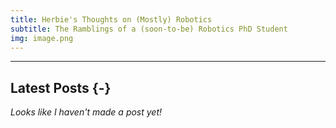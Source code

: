 ```yaml
---
title: Herbie's Thoughts on (Mostly) Robotics
subtitle: The Ramblings of a (soon-to-be) Robotics PhD Student
img: image.png
---
```


---------------------

## Latest Posts {-}

*Looks like I haven't made a post yet!*





